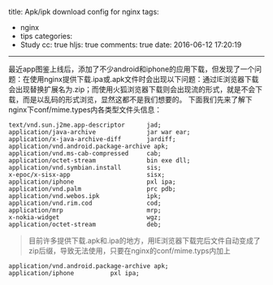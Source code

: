 title: Apk/ipk download config for nginx 
tags:
  - nginx
  - tips
categories:
  - Study
cc: true
hljs: true
comments: true
date: 2016-06-12 17:20:19
---
最近app图鉴上线后，添加了不少android和iphone的应用下载，但发现了一个问题：在使用nginx提供下载.ipa或.apk文件时会出现以下问题：通过IE浏览器下载会出现替换扩展名为.zip；而使用火狐浏览器下载则会出现流的形式，就是不会下载，而是以乱码的形式浏览，显然这都不是我们想要的。
下面我们先来了解下 nginx下conf/mime.types内各类型文件头信息：

```
text/vnd.sun.j2me.app-descriptor      jad;   
application/java-archive              jar war ear;   
application/x-java-archive-diff       jardiff;   
application/vnd.android.package-archive apk;   
application/vnd.ms-cab-compressed     cab;   
application/octet-stream              bin exe dll;   
application/vnd.symbian.install       sis;   
x-epoc/x-sisx-app                     sisx;   
application/iphone                    pxl ipa;   
application/vnd.palm                  prc pdb;   
application/vnd.webos.ipk             ipk;   
application/vnd.rim.cod               cod;   
application/mrp                       mrp;   
x-nokia-widget                        wgz;   
application/octet-stream              deb;
```
>目前许多提供下载.apk和.ipa的地方，用IE浏览器下载完后文件自动变成了zip后缀，导致无法使用，只要在nginx的conf/mime.typs内加上

```
application/vnd.android.package-archive apk;   
application/iphone          pxl ipa;
```
